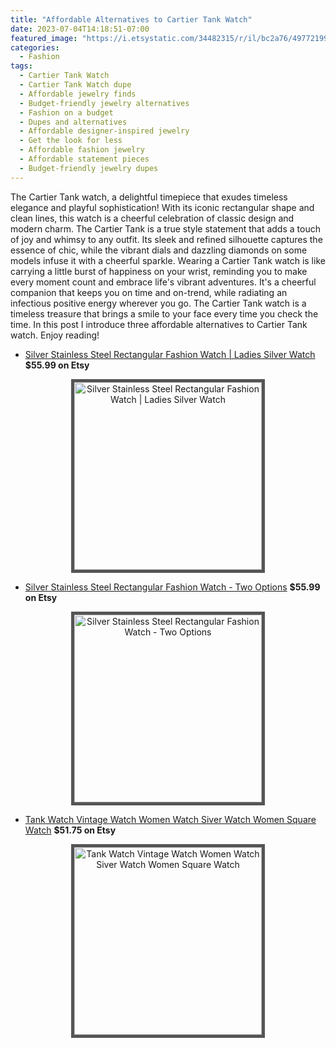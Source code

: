 ```yaml
---
title: "Affordable Alternatives to Cartier Tank Watch"
date: 2023-07-04T14:18:51-07:00
featured_image: "https://i.etsystatic.com/34482315/r/il/bc2a76/4977219907/il_794xN.4977219907_q3f3.jpg"
categories:
  - Fashion
tags:
  - Cartier Tank Watch
  - Cartier Tank Watch dupe
  - Affordable jewelry finds
  - Budget-friendly jewelry alternatives
  - Fashion on a budget
  - Dupes and alternatives
  - Affordable designer-inspired jewelry
  - Get the look for less
  - Affordable fashion jewelry
  - Affordable statement pieces
  - Budget-friendly jewelry dupes
---
```


The Cartier Tank watch, a delightful timepiece that exudes timeless elegance and playful sophistication! With its iconic rectangular shape and clean lines, this watch is a cheerful celebration of classic design and modern charm. The Cartier Tank is a true style statement that adds a touch of joy and whimsy to any outfit. Its sleek and refined silhouette captures the essence of chic, while the vibrant dials and dazzling diamonds on some models infuse it with a cheerful sparkle. Wearing a Cartier Tank watch is like carrying a little burst of happiness on your wrist, reminding you to make every moment count and embrace life's vibrant adventures. It's a cheerful companion that keeps you on time and on-trend, while radiating an infectious positive energy wherever you go. The Cartier Tank watch is a timeless treasure that brings a smile to your face every time you check the time.
In this post I introduce three affordable alternatives to Cartier Tank watch. Enjoy reading!

- [Silver Stainless Steel Rectangular Fashion Watch | Ladies Silver Watch](https://www.etsy.com/listing/1473086816/silver-stainless-steel-rectangular) **$55.99 on Etsy**
<p align="center">
<a href="https://www.etsy.com/listing/1473086816/silver-stainless-steel-rectangular"><img style="border: 5px solid #555" src="https://i.etsystatic.com/34482315/r/il/bc2a76/4977219907/il_794xN.4977219907_q3f3.jpg" width="300" alt="Silver Stainless Steel Rectangular Fashion Watch | Ladies Silver Watch" /></a>
</p>


<script async src="https://pagead2.googlesyndication.com/pagead/js/adsbygoogle.js"></script>
<!-- cpa -->
<ins class="adsbygoogle"
     style="display:block"
     data-ad-client="ca-pub-2843564932689995"
     data-ad-slot="3526097725"
     data-ad-format="auto"
     data-full-width-responsive="true"></ins>
<script>
     (adsbygoogle = window.adsbygoogle || []).push({});
</script>

- [Silver Stainless Steel Rectangular Fashion Watch - Two Options](https://www.etsy.com/listing/1473092782/silver-stainless-steel-rectangular) **$55.99 on Etsy**
<p align="center">
<a href="https://www.etsy.com/listing/1473092782/silver-stainless-steel-rectangular"><img style="border: 5px solid #555" src="https://i.etsystatic.com/34482315/r/il/94d9b6/4928987114/il_794xN.4928987114_7sjf.jpg" width="300" alt="Silver Stainless Steel Rectangular Fashion Watch - Two Options" /></a>
</p>


- [Tank Watch Vintage Watch Women Watch Siver Watch Women Square Watch](https://www.etsy.com/listing/1310772061/tank-watch-vintage-watch-women-watch) **$51.75 on Etsy**
<p align="center">
<a href="https://www.etsy.com/listing/1310772061/tank-watch-vintage-watch-women-watch"><img style="border: 5px solid #555" src="https://i.etsystatic.com/35177824/r/il/0cef4a/4950301967/il_794xN.4950301967_38j4.jpg" width="300" alt="Tank Watch Vintage Watch Women Watch Siver Watch Women Square Watch" /></a>
</p>
